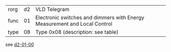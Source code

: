 
|    |   |   |
| -- | - | - |
| rorg | d2 | VLD Telegram |
| func | 01 | Electronic switches and dimmers with Energy Measurement and Local Control |
| type | 08 | Type 0x08 (description: see table) |

see [d2-01-00](d2-01-00.md)
  